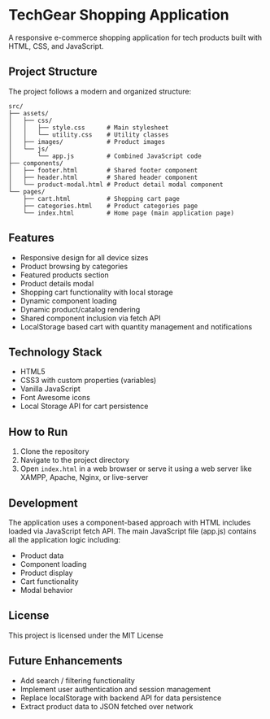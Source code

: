 # TechGear Shopping Application

A responsive e-commerce shopping application for tech products built with HTML, CSS, and JavaScript.

## Project Structure

The project follows a modern and organized structure:

```
src/
├── assets/
│   ├── css/
│   │   ├── style.css      # Main stylesheet
│   │   └── utility.css    # Utility classes
│   ├── images/            # Product images
│   └── js/
│       └── app.js         # Combined JavaScript code
├── components/
│   ├── footer.html        # Shared footer component
│   ├── header.html        # Shared header component
│   └── product-modal.html # Product detail modal component
└── pages/
    ├── cart.html          # Shopping cart page
    ├── categories.html    # Product categories page
    └── index.html         # Home page (main application page)
```

## Features

- Responsive design for all device sizes
- Product browsing by categories
- Featured products section
- Product details modal
- Shopping cart functionality with local storage
- Dynamic component loading
- Dynamic product/catalog rendering
- Shared component inclusion via fetch API
- LocalStorage based cart with quantity management and notifications

## Technology Stack

- HTML5
- CSS3 with custom properties (variables)
- Vanilla JavaScript
- Font Awesome icons
- Local Storage API for cart persistence

## How to Run

1. Clone the repository
2. Navigate to the project directory
3. Open `index.html` in a web browser or serve it using a web server like XAMPP, Apache, Nginx, or live-server

## Development

The application uses a component-based approach with HTML includes loaded via JavaScript fetch API. The main JavaScript file (app.js) contains all the application logic including:

- Product data
- Component loading
- Product display
- Cart functionality
- Modal behavior

## License

This project is licensed under the MIT License

## Future Enhancements

- Add search / filtering functionality
- Implement user authentication and session management
- Replace localStorage with backend API for data persistence
- Extract product data to JSON fetched over network
